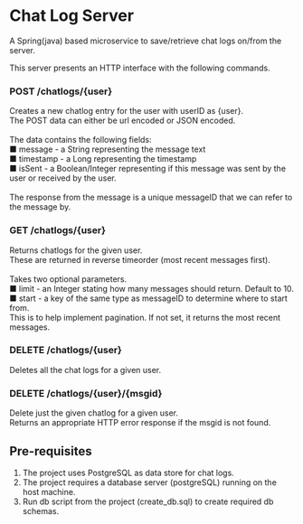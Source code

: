 # Chat Log Server
A Spring(java) based microservice to save/retrieve chat logs on/from the server.

This server presents an HTTP interface with the following commands. 

### POST /chatlogs/{user}
Creates a new chatlog entry for the user with userID as {user}. <br />
The POST data can either be url encoded or JSON encoded. <br />
<br />
The data contains the following fields: <br />
■ message - a String representing the message text <br />
■ timestamp - a Long representing the timestamp <br />
■ isSent - a Boolean/Integer representing if this message was sent by the user or received by the user. <br />
<br />
The response from the message is a unique messageID that we can refer to the message by.

### GET /chatlogs/{user}
Returns chatlogs for the given user. <br />
These are returned in reverse timeorder (most recent messages first). <br />
<br />
Takes two optional parameters. <br />
■ limit - an Integer stating how many messages should return. Default to 10. <br />
■ start - a key of the same type as messageID to determine where to start from.  <br />
This is to help implement pagination. If not set, it returns the most recent messages. <br />

### DELETE /chatlogs/{user} 
Deletes all the chat logs for a given user. 

### DELETE /chatlogs/{user}/{msgid}
Delete just the given chatlog for a given user. <br />
Returns an appropriate HTTP error response if the msgid is not found.
<br />

## Pre-requisites
1. The project uses PostgreSQL as data store for chat logs.
1. The project requires a database server (postgreSQL) running on the host machine.
1. Run db script from the project (create_db.sql) to create required db schemas.
